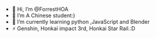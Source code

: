 - 👋 Hi, I’m @ForrestHOA
- 👀 I’m A Chinese student:)
- 🌱 I’m currently learning python ,JavaScript and Blender
- ⚡ Genshin, Honkai impact 3rd, Honkai Star Rail.:D

<!---
ForrestHOA/ForrestHOA is a ✨ special ✨ repository because its `README.md` (this file) appears on your GitHub profile.
You can click the Preview link to take a look at your changes.
--->
